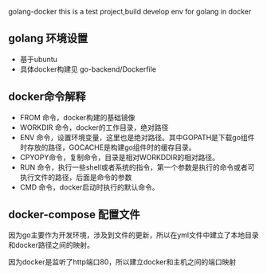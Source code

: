 golang-docker
this is a test project,build develop env for golang in docker
## golang 环境设置
* 基于ubuntu
* 具体docker构建见 go-backend/Dockerfile

## docker命令解释
- FROM 命令，docker构建的基础镜像
- WORKDIR 命令，docker的工作目录，绝对路径
- ENV 命令，设置环境变量，这里也是绝对路径。其中GOPATH是下载go组件时存放的路径，GOCACHE是构建go组件时的缓存目录。
- CPYOPY命令，复制命令，目录是相对WORKDDIR的相对路径。
- RUN 命令，执行一些shell或者系统的指令，第一个参数是执行的命令或者可执行文件的路径，后面是命令的参数
- CMD 命令，docker启动时执行的默认命令。

## docker-compose 配置文件
因为go主要作为开发环境，涉及到文件的更新，所以在yml文件中建立了本地目录和docker路径之间的映射。

因为docker是监听了http端口80，所以建立docker和主机之间的端口映射